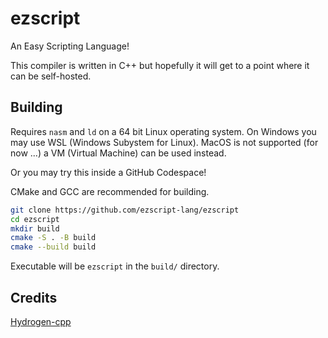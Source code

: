 # ezscript

An Easy Scripting Language!

This compiler is written in C++ but hopefully it will get to a point where it can be self-hosted.

## Building

Requires `nasm` and `ld` on a 64 bit Linux operating system.
On Windows you may use WSL (Windows Subystem for Linux).
MacOS is not supported (for now ...) a VM (Virtual Machine) can be used instead.

Or you may try this inside a GitHub Codespace!

CMake and GCC are recommended for building.

```bash
git clone https://github.com/ezscript-lang/ezscript
cd ezscript
mkdir build
cmake -S . -B build
cmake --build build
```

Executable will be `ezscript` in the `build/` directory.

## Credits

[Hydrogen-cpp](https://github.com/orosmatthew/hydrogen-cpp/)